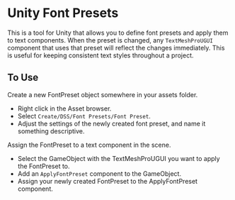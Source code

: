 # Unity Font Presets

This is a tool for Unity that allows you to define font presets and apply them to text components. When the preset is changed, any `TextMeshProUGUI` component that uses that preset will reflect the changes immediately. This is useful for keeping consistent text styles throughout a project.

## To Use

Create a new FontPreset object somewhere in your assets folder.
- Right click in the Asset browser.
- Select `Create/DSS/Font Presets/Font Preset`.
- Adjust the settings of the newly created font preset, and name it something descriptive.

Assign the FontPreset to a text component in the scene.
- Select the GameObject with the TextMeshProUGUI you want to apply the FontPreset to.
- Add an `ApplyFontPreset` component to the GameObject.
- Assign your newly created FontPreset to the ApplyFontPreset component.
